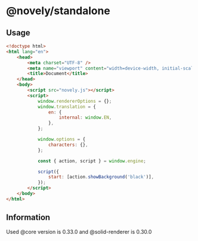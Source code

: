 # @novely/standalone

## Usage

```html
<!doctype html>
<html lang="en">
	<head>
		<meta charset="UTF-8" />
		<meta name="viewport" content="width=device-width, initial-scale=1.0" />
		<title>Document</title>
	</head>
	<body>
		<script src="novely.js"></script>
		<script>
			window.rendererOptions = {};
			window.translation = {
				en: {
					internal: window.EN,
				},
			};

			window.options = {
				characters: {},
			};

			const { action, script } = window.engine;

			script({
				start: [action.showBackground('black')],
			});
		</script>
	</body>
</html>
```

## Information

Used @core version is 0.33.0 and @solid-renderer is 0.30.0
